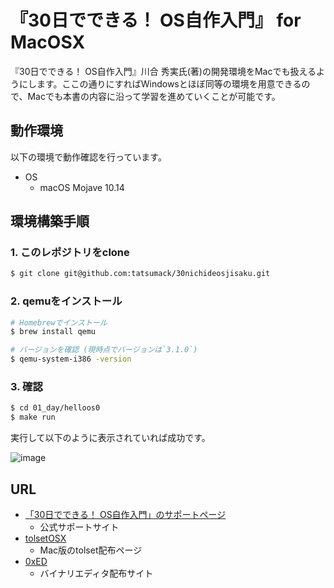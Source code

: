 # 『30日でできる！ OS自作入門』 for MacOSX

『30日でできる！ OS自作入門』川合 秀実氏(著)の開発環境をMacでも扱えるようにします。ここの通りにすればWindowsとほぼ同等の環境を用意できるので、Macでも本書の内容に沿って学習を進めていくことが可能です。

## 動作環境

以下の環境で動作確認を行っています。

- OS
	- macOS Mojave 10.14

## 環境構築手順

### 1. このレポジトリをclone

```bash
$ git clone git@github.com:tatsumack/30nichideosjisaku.git
```

### 2. qemuをインストール

```bash
# Homebrewでインストール
$ brew install qemu

# バージョンを確認 (現時点でバージョンは`3.1.0`)
$ qemu-system-i386 -version
```

### 3. 確認

```bash
$ cd 01_day/helloos0
$ make run
```

実行して以下のように表示されていれば成功です。

![image](https://github.com/sandai/30nichideosjisaku/raw/master/bin/img/qemu.png)

## URL

- [「30日でできる！ OS自作入門」のサポートページ](http://hrb.osask.jp/)
	- 公式サポートサイト
- [tolsetOSX](http://shrimp.marokun.net/osakkie/wiki/tolsetOSX/)
	- Mac版のtolset配布ページ
- [0xED](http://www.suavetech.com/0xed/0xed.html)
	- バイナリエディタ配布サイト
	
